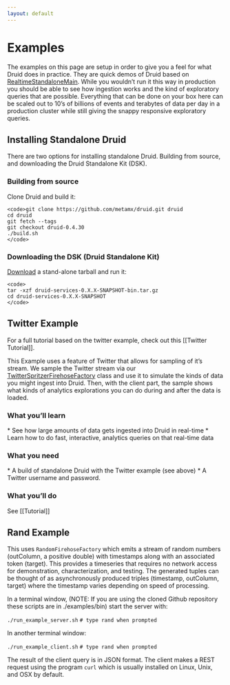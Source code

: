 ```yaml
---
layout: default
---
```

Examples
========

The examples on this page are setup in order to give you a feel for what Druid does in practice. They are quick demos of Druid based on [RealtimeStandaloneMain](https://github.com/metamx/druid/blob/master/examples/src/main/java/druid/examples/RealtimeStandaloneMain.java). While you wouldn’t run it this way in production you should be able to see how ingestion works and the kind of exploratory queries that are possible. Everything that can be done on your box here can be scaled out to 10’s of billions of events and terabytes of data per day in a production cluster while still giving the snappy responsive exploratory queries.

Installing Standalone Druid
---------------------------

There are two options for installing standalone Druid. Building from source, and downloading the Druid Standalone Kit (DSK).

### Building from source

Clone Druid and build it:

    <code>git clone https://github.com/metamx/druid.git druid
    cd druid
    git fetch --tags
    git checkout druid-0.4.30
    ./build.sh
    </code>

### Downloading the DSK (Druid Standalone Kit)

[Download](http://static.druid.io/data/examples/druid-services-0.4.6.tar.gz) a stand-alone tarball and run it:

    <code>
    tar -xzf druid-services-0.X.X-SNAPSHOT-bin.tar.gz
    cd druid-services-0.X.X-SNAPSHOT
    </code>

Twitter Example
---------------

For a full tutorial based on the twitter example, check out this [[Twitter Tutorial]].

This Example uses a feature of Twitter that allows for sampling of it’s stream. We sample the Twitter stream via our [TwitterSpritzerFirehoseFactory](https://github.com/metamx/druid/blob/master/examples/src/main/java/druid/examples/twitter/TwitterSpritzerFirehoseFactory.java) class and use it to simulate the kinds of data you might ingest into Druid. Then, with the client part, the sample shows what kinds of analytics explorations you can do during and after the data is loaded.

### What you’ll learn
\* See how large amounts of data gets ingested into Druid in real-time
\* Learn how to do fast, interactive, analytics queries on that real-time data

### What you need
\* A build of standalone Druid with the Twitter example (see above)
\* A Twitter username and password.

### What you’ll do

See [[Tutorial]]

Rand Example
------------

This uses `RandomFirehoseFactory` which emits a stream of random numbers (outColumn, a positive double) with timestamps along with an associated token (target). This provides a timeseries that requires no network access for demonstration, characterization, and testing. The generated tuples can be thought of as asynchronously produced triples (timestamp, outColumn, target) where the timestamp varies depending on speed of processing.

In a terminal window, (NOTE: If you are using the cloned Github repository these scripts are in ./examples/bin) start the server with:

`./run_example_server.sh`
`# type rand when prompted`

In another terminal window:

`./run_example_client.sh`
`# type rand when prompted`

The result of the client query is in JSON format. The client makes a REST request using the program `curl` which is usually installed on Linux, Unix, and OSX by default.
